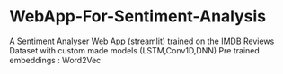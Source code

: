 # WebApp-For-Sentiment-Analysis

A Sentiment Analyser Web App (streamlit) trained on the IMDB Reviews Dataset with custom made models (LSTM,Conv1D,DNN)
Pre trained embeddings : Word2Vec
